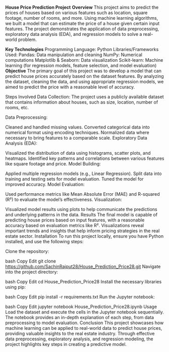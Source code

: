 **House Price Prediction Project**
__Overview__
This project aims to predict the prices of houses based on various features such as location, square footage, number of rooms, and more. Using machine learning algorithms, we built a model that can estimate the price of a house given certain input features. The project demonstrates the application of data preprocessing, exploratory data analysis (EDA), and regression models to solve a real-world problem.

**Key Technologies**
Programming Language: Python
Libraries/Frameworks Used:
Pandas: Data manipulation and cleaning
NumPy: Numerical computations
Matplotlib & Seaborn: Data visualization
Scikit-learn: Machine learning (for regression models, feature selection, and model evaluation)
**Objective**
The primary goal of this project was to develop a model that can predict house prices accurately based on the dataset features. By analyzing the dataset, cleaning the data, and using appropriate regression models, we aimed to predict the price with a reasonable level of accuracy.

Steps Involved
Data Collection:
The project uses a publicly available dataset that contains information about houses, such as size, location, number of rooms, etc.

Data Preprocessing:

Cleaned and handled missing values.
Converted categorical data into numerical format using encoding techniques.
Normalized data where necessary to bring features to a comparable scale.
Exploratory Data Analysis (EDA):

Visualized the distribution of data using histograms, scatter plots, and heatmaps.
Identified key patterns and correlations between various features like square footage and price.
Model Building:

Applied multiple regression models (e.g., Linear Regression).
Split data into training and testing sets for model evaluation.
Tuned the model for improved accuracy.
Model Evaluation:

Used performance metrics like Mean Absolute Error (MAE) and R-squared (R²) to evaluate the model’s effectiveness.
Visualization:

Visualized model results using plots to help communicate the predictions and underlying patterns in the data.
Results
The final model is capable of predicting house prices based on input features, with a reasonable accuracy based on evaluation metrics like R².
Visualizations reveal important trends and insights that help inform pricing strategies in the real estate sector.
Installation
To run this project locally, ensure you have Python installed, and use the following steps:

Clone the repository:

bash
Copy
Edit
git clone https://github.com/SachinRajput28/House_Prediction_Price28.git
Navigate into the project directory:

bash
Copy
Edit
cd House_Prediction_Price28
Install the necessary libraries using pip:

bash
Copy
Edit
pip install -r requirements.txt
Run the Jupyter notebook:

bash
Copy
Edit
jupyter notebook House_Prediction_Price28.ipynb
Usage
Load the dataset and execute the cells in the Jupyter notebook sequentially.
The notebook provides an in-depth explanation of each step, from data preprocessing to model evaluation.
Conclusion
This project showcases how machine learning can be applied to real-world data to predict house prices, providing valuable insights to the real estate industry. Through effective data preprocessing, exploratory analysis, and regression modeling, the project highlights key steps in creating a predictive model.
